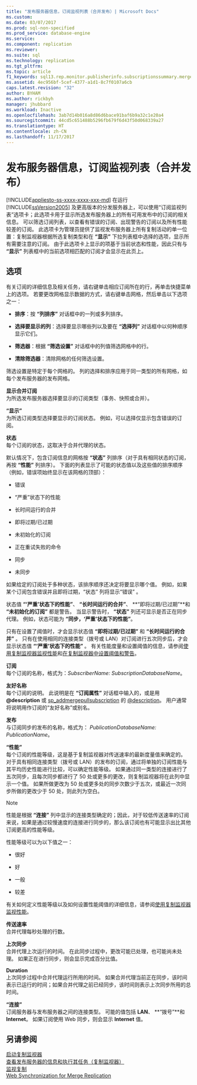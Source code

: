 ```yaml
---
title: "发布服务器信息，订阅监视列表（合并发布）| Microsoft Docs"
ms.custom: 
ms.date: 03/07/2017
ms.prod: sql-non-specified
ms.prod_service: database-engine
ms.service: 
ms.component: replication
ms.reviewer: 
ms.suite: sql
ms.technology: replication
ms.tgt_pltfrm: 
ms.topic: article
f1_keywords: sql13.rep.monitor.publisherinfo.subscriptionssummary.merge.f1
ms.assetid: 4ec956bf-5cef-4377-a1d1-8c7f0107a6cb
caps.latest.revision: "32"
author: BYHAM
ms.author: rickbyh
manager: jhubbard
ms.workload: Inactive
ms.openlocfilehash: 3ab7d14b016a8d86d6bace91baf6b9a32c1e20a4
ms.sourcegitcommit: 44cd5c651488b5296fb679f6d43f50d068339a27
ms.translationtype: HT
ms.contentlocale: zh-CN
ms.lasthandoff: 11/17/2017
---
```

# <a name="publisher-information-subscription-watch-list-merge-publication"></a>发布服务器信息，订阅监视列表（合并发布）
[!INCLUDE[appliesto-ss-xxxx-xxxx-xxx-md](../../includes/appliesto-ss-xxxx-xxxx-xxx-md.md)] 在运行 [!INCLUDE[ssVersion2005](../../includes/ssversion2005-md.md)] 及更高版本的分发服务器上，可以使用“订阅监视列表”选项卡；此选项卡用于显示所选发布服务器上的所有可用发布中的订阅的相关信息。 可以筛选订阅列表，以查看有错误的订阅、出现警告的订阅以及所有性能较差的订阅。 此选项卡为管理员提供了监视发布服务器上所有复制活动的单一位置：复制监视器根据所选复制类型和在 **“显示”** 下拉列表框中选择的选项，显示所有需要注意的订阅。 由于此选项卡上显示的项基于当前状态和性能，因此只有与 **“显示”** 列表框中的当前选项相匹配的订阅才会显示在此页上。  
  
## <a name="options"></a>选项  
 有关订阅的详细信息及相关任务，请右键单击相应订阅所在的行，再单击快捷菜单上的选项。 若要更改网格显示数据的方式，请右键单击网格，然后单击以下选项之一：  
  
-   **排序**：按 **“列排序”** 对话框中的一列或多列排序。  
  
-   **选择要显示的列**：选择要显示哪些列以及要在 **“选择列”** 对话框中以何种顺序显示它们。  
  
-   **筛选器**：根据 **“筛选设置”** 对话框中的列值筛选网格中的行。  
  
-   **清除筛选器**：清除网格的任何筛选设置。  
  
 筛选设置是特定于每个网格的。 列的选择和排序应用于同一类型的所有网格，如每个发布服务器的发布网格。  
  
 **显示合并订阅**  
 为所选发布服务器选择要显示的订阅类型（事务、快照或合并）。  
  
 **“显示”**  
 为所选订阅类型选择要显示的订阅状态。 例如，可以选择仅显示包含错误的订阅。  
  
 **状态**  
 每个订阅的状态，这取决于合并代理的状态。  
  
 默认情况下，包含订阅信息的网格按 **“状态”** 列排序（对于具有相同状态的订阅，再按 **“性能”** 列排序）。 下面的列表显示了可能的状态值以及这些值的排序顺序（例如，错误项始终显示在该网格的顶部）：  
  
-   错误  
  
-   “严重”状态下的性能  
  
-   长时间运行的合并  
  
-   即将过期/已过期  
  
-   未初始化的订阅  
  
-   正在重试失败的命令  
  
-   同步  
  
-   未同步  
  
 如果给定的订阅处于多种状态，该排序顺序还决定将要显示哪个值。 例如，如果某个订阅包含错误并且即将过期，“状态”  列将显示“错误” 。  
  
 状态值 **“‘严重’状态下的性能”**、 **“长时间运行的合并”**、 **“即将过期/已过期”**和 **“未初始化的订阅”** 都是警告。 当显示警告时， **“状态”** 列还可显示是否正在同步代理。 例如，状态可能为 **“同步，‘严重’状态下的性能”**。  
  
 只有在设置了阈值时，才会显示状态值 **“即将过期/已过期”** 和 **“长时间运行的合并”** 。 只有在使用相同的连接类型（拨号或 LAN）对订阅进行五次同步后，才会显示状态值 **“‘严重’状态下的性能”** 。 有关性能度量和设置阈值的信息，请参阅[使用复制监视器监视性能](../../relational-databases/replication/monitor/monitor-performance-with-replication-monitor.md)和[在复制监视器中设置阈值和警告](../../relational-databases/replication/monitor/set-thresholds-and-warnings-in-replication-monitor.md)。  
  
 **订阅**  
 每个订阅的名称，格式为：*SubscriberName: SubscriptionDatabaseName*。  
  
 **友好名称**  
 每个订阅的说明。 此说明是在 **“订阅属性”** 对话框中输入的，或是用 **@description** 或 [sp_addmergepullsubscription](../../relational-databases/system-stored-procedures/sp-addmergesubscription-transact-sql.md) 的 [@description](../../relational-databases/system-stored-procedures/sp-addmergepullsubscription-transact-sql.md)。 用户通常将说明用作订阅的“友好名称”或别名。  
  
 **发布**  
 与订阅同步的发布的名称，格式为： *PublicationDatabaseName: PublicationName*。  
  
 **“性能”**  
 每个订阅的性能等级，这是基于复制监视器对传送速率的最新度量值来确定的。 对于具有相同连接类型（拨号或 LAN）的发布的订阅，通过将单独的订阅性能与其平均历史性能进行比较，可以确定性能等级。 如果通过同一类型的连接进行了五次同步，且每次同步都进行了 50 处或更多的更改，则复制监视器将在此列中显示一个值。 如果所做更改为 50 处或更多处的同步次数少于五次，或最近一次同步所做的更改少于 50 处，则此列为空白。  
  
> [!NOTE]  
>  性能是根据 **“连接”** 列中显示的连接类型确定的；因此，对于较低传送速率的订阅来说，如果是通过较慢速度的连接进行同步的，那么该订阅也有可能显示出比其他订阅更高的性能等级。  
  
 性能等级可以为以下值之一：  
  
-   很好  
  
-   好  
  
-   一般  
  
-   较差  
  
 有关如何定义性能等级以及如何设置性能阈值的详细信息，请参阅[使用复制监视器监视性能](../../relational-databases/replication/monitor/monitor-performance-with-replication-monitor.md)。  
  
 **传送速率**  
 合并代理每秒处理的行数。  
  
 **上次同步**  
 合并代理上次运行的时间。 在此同步过程中，更改可能已处理，也可能尚未处理。 如果正在进行同步，则会显示完成百分比值。  
  
 **Duration**  
 上次同步过程中合并代理运行所用的时间。 如果合并代理当前正在同步，该时间表示已运行的时间；如果合并代理之前已经同步，该时间则表示上次同步所用的总时间。  
  
 **“连接”**  
 订阅服务器与发布服务器之间的连接类型。 可能的值包括 **LAN**、 **“拨号”**和 **Internet**。 如果订阅使用 Web 同步，则会显示 **Internet** 值。  
  
## <a name="see-also"></a>另请参阅  
 [启动复制监视器](../../relational-databases/replication/monitor/start-the-replication-monitor.md)   
 [查看发布服务器的信息和执行其任务（复制监视器）](../../relational-databases/replication/monitor/view-information-and-perform-tasks-for-a-publisher-replication-monitor.md)   
 [监视复制](../../relational-databases/replication/monitor/monitoring-replication-overview.md)   
 [Web Synchronization for Merge Replication](../../relational-databases/replication/web-synchronization-for-merge-replication.md)  
  
  
